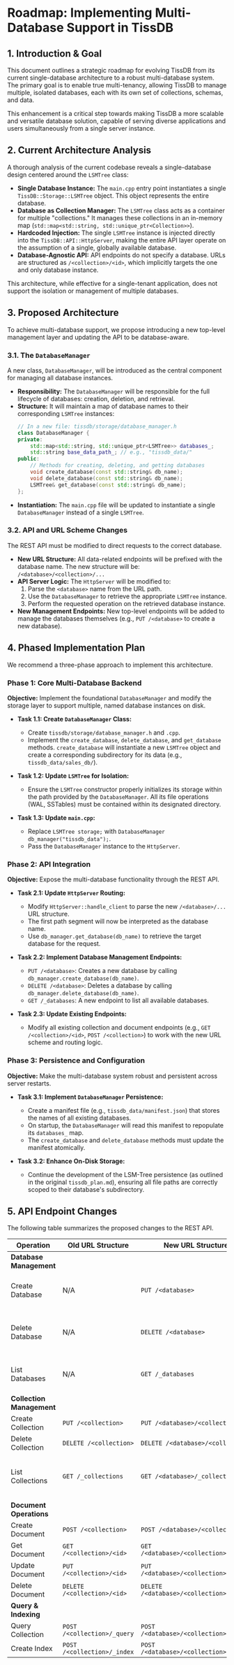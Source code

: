 # Roadmap: Implementing Multi-Database Support in TissDB

## 1. Introduction & Goal

This document outlines a strategic roadmap for evolving TissDB from its current single-database architecture to a robust multi-database system. The primary goal is to enable true multi-tenancy, allowing TissDB to manage multiple, isolated databases, each with its own set of collections, schemas, and data.

This enhancement is a critical step towards making TissDB a more scalable and versatile database solution, capable of serving diverse applications and users simultaneously from a single server instance.

## 2. Current Architecture Analysis

A thorough analysis of the current codebase reveals a single-database design centered around the `LSMTree` class:

-   **Single Database Instance:** The `main.cpp` entry point instantiates a single `TissDB::Storage::LSMTree` object. This object represents the entire database.
-   **Database as Collection Manager:** The `LSMTree` class acts as a container for multiple "collections." It manages these collections in an in-memory map (`std::map<std::string, std::unique_ptr<Collection>>`).
-   **Hardcoded Injection:** The single `LSMTree` instance is injected directly into the `TissDB::API::HttpServer`, making the entire API layer operate on the assumption of a single, globally available database.
-   **Database-Agnostic API:** API endpoints do not specify a database. URLs are structured as `/<collection>/<id>`, which implicitly targets the one and only database instance.

This architecture, while effective for a single-tenant application, does not support the isolation or management of multiple databases.

## 3. Proposed Architecture

To achieve multi-database support, we propose introducing a new top-level management layer and updating the API to be database-aware.

### 3.1. The `DatabaseManager`

A new class, `DatabaseManager`, will be introduced as the central component for managing all database instances.

-   **Responsibility:** The `DatabaseManager` will be responsible for the full lifecycle of databases: creation, deletion, and retrieval.
-   **Structure:** It will maintain a map of database names to their corresponding `LSMTree` instances:
    ```cpp
    // In a new file: tissdb/storage/database_manager.h
    class DatabaseManager {
    private:
        std::map<std::string, std::unique_ptr<LSMTree>> databases_;
        std::string base_data_path_; // e.g., "tissdb_data/"
    public:
        // Methods for creating, deleting, and getting databases
        void create_database(const std::string& db_name);
        void delete_database(const std::string& db_name);
        LSMTree& get_database(const std::string& db_name);
    };
    ```
-   **Instantiation:** The `main.cpp` file will be updated to instantiate a single `DatabaseManager` instead of a single `LSMTree`.

### 3.2. API and URL Scheme Changes

The REST API must be modified to direct requests to the correct database.

-   **New URL Structure:** All data-related endpoints will be prefixed with the database name. The new structure will be: `/<database>/<collection>/...`
-   **API Server Logic:** The `HttpServer` will be modified to:
    1.  Parse the `<database>` name from the URL path.
    2.  Use the `DatabaseManager` to retrieve the appropriate `LSMTree` instance.
    3.  Perform the requested operation on the retrieved database instance.
-   **New Management Endpoints:** New top-level endpoints will be added to manage the databases themselves (e.g., `PUT /<database>` to create a new database).

## 4. Phased Implementation Plan

We recommend a three-phase approach to implement this architecture.

### Phase 1: Core Multi-Database Backend

**Objective:** Implement the foundational `DatabaseManager` and modify the storage layer to support multiple, named database instances on disk.

-   **Task 1.1: Create `DatabaseManager` Class:**
    -   Create `tissdb/storage/database_manager.h` and `.cpp`.
    -   Implement the `create_database`, `delete_database`, and `get_database` methods. `create_database` will instantiate a new `LSMTree` object and create a corresponding subdirectory for its data (e.g., `tissdb_data/sales_db/`).

-   **Task 1.2: Update `LSMTree` for Isolation:**
    -   Ensure the `LSMTree` constructor properly initializes its storage within the path provided by the `DatabaseManager`. All its file operations (WAL, SSTables) must be contained within its designated directory.

-   **Task 1.3: Update `main.cpp`:**
    -   Replace `LSMTree storage;` with `DatabaseManager db_manager("tissdb_data");`.
    -   Pass the `DatabaseManager` instance to the `HttpServer`.

### Phase 2: API Integration

**Objective:** Expose the multi-database functionality through the REST API.

-   **Task 2.1: Update `HttpServer` Routing:**
    -   Modify `HttpServer::handle_client` to parse the new `/<database>/...` URL structure.
    -   The first path segment will now be interpreted as the database name.
    -   Use `db_manager.get_database(db_name)` to retrieve the target database for the request.

-   **Task 2.2: Implement Database Management Endpoints:**
    -   `PUT /<database>`: Creates a new database by calling `db_manager.create_database(db_name)`.
    -   `DELETE /<database>`: Deletes a database by calling `db_manager.delete_database(db_name)`.
    -   `GET /_databases`: A new endpoint to list all available databases.

-   **Task 2.3: Update Existing Endpoints:**
    -   Modify all existing collection and document endpoints (e.g., `GET /<collection>/<id>`, `POST /<collection>`) to work with the new URL scheme and routing logic.

### Phase 3: Persistence and Configuration

**Objective:** Make the multi-database system robust and persistent across server restarts.

-   **Task 3.1: Implement `DatabaseManager` Persistence:**
    -   Create a manifest file (e.g., `tissdb_data/manifest.json`) that stores the names of all existing databases.
    -   On startup, the `DatabaseManager` will read this manifest to repopulate its `databases_` map.
    -   The `create_database` and `delete_database` methods must update the manifest atomically.

-   **Task 3.2: Enhance On-Disk Storage:**
    -   Continue the development of the LSM-Tree persistence (as outlined in the original `tissdb_plan.md`), ensuring all file paths are correctly scoped to their database's subdirectory.

## 5. API Endpoint Changes

The following table summarizes the proposed changes to the REST API.

| Operation                 | Old URL Structure               | New URL Structure                     | Notes                                        |
| ------------------------- | ------------------------------- | ------------------------------------- | -------------------------------------------- |
| **Database Management**   |                                 |                                       |                                              |
| Create Database           | N/A                             | `PUT /<database>`                     | Creates a new, empty database.               |
| Delete Database           | N/A                             | `DELETE /<database>`                  | Deletes an entire database and its data.     |
| List Databases            | N/A                             | `GET /_databases`                     | Returns a list of all database names.        |
| **Collection Management** |                                 |                                       |                                              |
| Create Collection         | `PUT /<collection>`             | `PUT /<database>/<collection>`        |                                              |
| Delete Collection         | `DELETE /<collection>`          | `DELETE /<database>/<collection>`     |                                              |
| List Collections          | `GET /_collections`             | `GET /<database>/_collections`        | Lists collections within a specific database. |
| **Document Operations**   |                                 |                                       |                                              |
| Create Document           | `POST /<collection>`            | `POST /<database>/<collection>`       |                                              |
| Get Document              | `GET /<collection>/<id>`        | `GET /<database>/<collection>/<id>`   |                                              |
| Update Document           | `PUT /<collection>/<id>`        | `PUT /<database>/<collection>/<id>`   |                                              |
| Delete Document           | `DELETE /<collection>/<id>`     | `DELETE /<database>/<collection>/<id>` |                                              |
| **Query & Indexing**      |                                 |                                       |                                              |
| Query Collection          | `POST /<collection>/_query`     | `POST /<database>/<collection>/_query`|                                              |
| Create Index              | `POST /<collection>/_index`     | `POST /<database>/<collection>/_index`|                                              |

